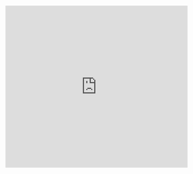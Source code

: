 <div id="header" align="center">
<iframe src="https://giphy.com/embed/h408T6Y5GfmXBKW62l" width="480" height="426" frameBorder="0" class="giphy-embed" allowFullScreen>
</div>

### Hi there! I'm Diego Bravi. 👋




